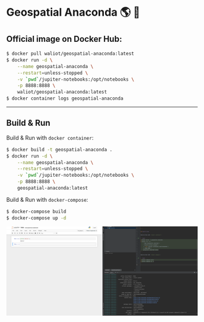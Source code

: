 # Geospatial Anaconda 🌎 🐍

## Official image on Docker Hub:

```bash
$ docker pull waliot/geospatial-anaconda:latest
$ docker run -d \
    --name geospatial-anaconda \
    --restart=unless-stopped \
    -v `pwd`/jupiter-notebooks:/opt/notebooks \
    -p 8888:8888 \
    waliot/geospatial-anaconda:latest
$ docker container logs geospatial-anaconda
```

---

## Build & Run

Build & Run with `docker container`:

```bash
$ docker build -t geospatial-anaconda .
$ docker run -d \
    --name geospatial-anaconda \
    --restart=unless-stopped \
    -v `pwd`/jupiter-notebooks:/opt/notebooks \
    -p 8888:8888 \
    geospatial-anaconda:latest
```

Build & Run with `docker-compose`:

```bash
$ docker-compose build
$ docker-compose up -d
```

![jupyter](./assets/jupyter.png)